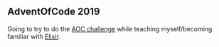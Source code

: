 ## AdventOfCode 2019

Going to try to do the [AOC challenge](https://adventofcode.com/) while teaching myself/becoming familiar with [Elixir](https://elixir-lang.org/).
